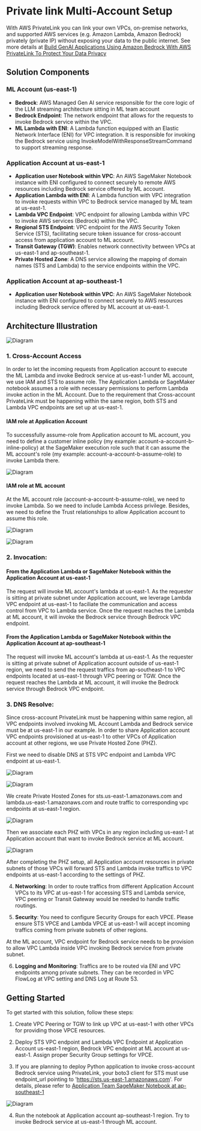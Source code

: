 # Private link Multi-Account Setup



With AWS PrivateLink you can link your own VPCs, on-premise networks, and supported AWS services (e.g. Amazon Lambda, Amazon Bedrock) privately (private IP) without exposing your data to the public internet. See more details at 
[Build GenAI Applications Using Amazon Bedrock With AWS PrivateLink To Protect Your Data Privacy ](https://community.aws/concepts/build-GenAI-app-Bedrock-privateLink)

## Solution Components

### ML Account (us-east-1)

- **Bedrock**: AWS Managed Gen AI service responsible for the core logic of the LLM streaming architecture sitting in ML team account
- **Bedrock Endpoint**: The network endpoint that allows for the requests to invoke Bedrock service within the VPC.
- **ML Lambda with ENI**: A Lambda function equipped with an Elastic Network Interface (ENI) for VPC integration. It is responsible for invoking the Bedrock service using InvokeModelWithResponseStreamCommand to support streaming response.

### Application Account at us-east-1

- **Application user Notebook within VPC**: An AWS SageMaker Notebook instance with ENI configured to connect securely to remote AWS resources including Bedrock service offered by ML account.
- **Application Lambda with ENI**: A Lambda function with VPC integration to invoke requests within VPC to Bedrock service managed by ML team at us-east-1.
- **Lambda VPC Endpoint**: VPC endpoint for allowing Lambda within VPC to invoke AWS services (Bedrock) within the VPC.
- **Regional STS Endpoint**: VPC endpoint for the AWS Security Token Service (STS), facilitating secure token issuance for cross-account access from application account to ML account.
- **Transit Gateway (TGW)**: Enables network connectivity between VPCs at us-east-1 and ap-southeast-1.
- **Private Hosted Zone**: A DNS service allowing the mapping of domain names (STS and Lambda) to the service endpoints within the VPC.

### Application Account at ap-southeast-1

- **Application user Notebook within VPC**: An AWS SageMaker Notebook instance with ENI configured to connect securely to AWS resources including Bedrock service offered by ML account at us-east-1.

## Architecture Illustration

![Diagram](../diagrams/Cross-Account-Private-VPC.png "Cross account private VPC architecture")

### 1. **Cross-Account Access** 
In order to let the incoming requests from Application account to execute the ML Lambda and invoke Bedrock service at us-east-1 under ML account, we use IAM and STS to assume role. The Application Lambda or SageMaker notebook assumes a role with necessary permissions to perform Lambda invoke action in the ML Account. Due to the requirement that Cross-account PrivateLink must be happening within the same region, both STS and Lambda VPC endpoints are set up at us-east-1.

#### IAM role at Application Account 

To successfully assume-role from Application account to ML account, you need to define a customer inline policy (my example: account-a-account-b-inline-policy) at the SageMaker execution role such that it can assume the ML account's role (my example: account-a-account-b-assume-role) to invoke Lambda there.

![Diagram](./images/app-acct-IAM-role-for-assume-role.png "App account assume role inline policy")

#### IAM role at ML account

At the ML account role (account-a-account-b-assume-role), we need to invoke Lambda. So we need to include Lambda Access privilege. Besides, we need to define the Trust relationships to allow Application account to assume this role.

![Diagram](./images/ml-acct-IAM-role-being-assume-role.png "ML account role to be assumed")

![Diagram](./images/ml-acct-cross-account-role-trust-relationship.png "AMLpp account assume role trust relationships")

### 2. **Invocation**: 

#### From the Application Lambda or SageMaker Notebook within the Application Account at us-east-1 
The request will invoke ML account's lambda at us-east-1. As the requester is sitting at private subnet under Application account, we leverage Lambda VPC endpoint at us-east-1 to faciliate the communication and access control from VPC to Lambda service. Once the request reaches the Lambda at ML account, it will invoke the Bedrock service through Bedrock VPC endpoint.

#### From the Application Lambda or SageMaker Notebook within the Application Account at ap-southeast-1 
The request will invoke  ML account's lambda at us-east-1. As the requester is sitting at private subnet of Application account outside of us-east-1 region, we need to send the request traffics from ap-southeast-1 to VPC endpoints located at us-east-1 through VPC peering or TGW. Once the request reaches the Lambda at ML account, it will invoke the Bedrock service through Bedrock VPC endpoint.

### 3. **DNS Resolve**: 
Since cross-account PrivateLink must be happening within same region, all VPC endpoints involved invoking ML Account Lambda and Bedrock service must be at us-east-1 in our example. In order to share Application account VPC endpoints provisioned at us-east-1 to other VPCs of Application account at other regions, we use Private Hosted Zone (PHZ).

First we need to disable DNS at STS VPC endpoint and Lambda VPC endpoint at us-east-1. 

![Diagram](./images/sts-endpoint-1.png "STS VPC endpoint")

![Diagram](./images/modify-dns-setting.png "Modify DNS Setting")

We create Private Hosted Zones for sts.us-east-1.amazonaws.com and lambda.us-east-1.amazonaws.com and route traffic to corresponding vpc endpoints at us-east-1 region.

![Diagram](./images/create-PHZ-record.png "Create PHZ records")

Then we associate each PHZ with VPCs in any region including us-east-1 at Application account that want to invoke Bedrock service at ML account.

![Diagram](./images/hosted-zone-associate.png "PHZ VPC association")

After completing the PHZ setup, all Application account resources in private subnets of those VPCs will forward STS and Lambda invoke traffics to VPC endpoints at us-east-1 according to the settings of PHZ.

4. **Networking**: In order to route traffics from different Application Account VPCs to its VPC at us-east-1 for accessing STS and Lambda service, VPC peering or Transit Gateway would be needed to handle traffic routings.

5. **Security**: You need to configure Security Groups for each VPCE. Please ensure STS VPCE and Lambda VPCE at us-east-1 will accept incoming traffics coming from private subnets of other regions.

At the ML account, VPC endpoint for Bedrock service needs to be provision to allow VPC Lambda inside VPC invoking Bedrock service from private subnet.

6. **Logging and Monitoring**: Traffics are to be routed via ENI and VPC endpoints among private subnets. They can be recorded in VPC FlowLog at VPC setting and DNS Log at Route 53.


## Getting Started
To get started with this solution, follow these steps:

1. Create VPC Peering or TGW to link up VPC at us-east-1 with other VPCs for providing those VPCE resources.

2. Deploy STS VPC endpoint and Lambda VPC Endpoint at Application Account us-east-1 region, Bedrock VPC endpoint at ML account at us-east-1. Assign proper Security Group settings for VPCE.

3. If you are planning to deploy Python application to invoke cross-account Bedrock service using PrivateLink, your boto3 client for STS must use endpoint_url pointing to 'https://sts.us-east-1.amazonaws.com'. For details, please refer to [Application Team SageMaker Notebook at ap-southeast-1](https://github.com/aws-samples/multi-account-bedrock-llm-streaming/blob/main/advance-setup-privatelink-vpc/app-team-notebook-ap-southeast-1-private.ipynb)

![Diagram](./images/boto3-sts-config.png "boto3 sts endpoint config")

4. Run the notebook at Application account ap-southeast-1 region. Try to invoke Bedrock service at us-east-1 through ML account.
